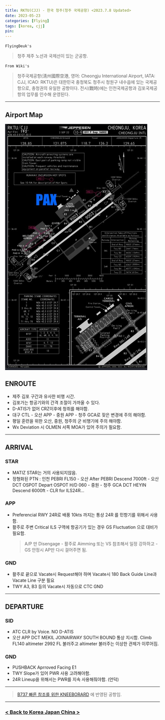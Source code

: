 ```yaml
---
title: RKTU(CJJ) - 한국 청주(청주 국제공항) <2023.7.8 Updated>
date: 2023-05-23
categories: [Flying]
tags: [korea, cjj]
pin:
---
```


`FlyingDeuk's`
>청주 제주 노선과 국제선이 있는 군공항. 

`From Wiki's`
>청주국제공항(淸州國際空港, 영어: Cheongju International Airport, IATA: CJJ, ICAO: RKTU)은 대한민국 충청북도 청주시 청원구 내수읍에 있는 국제공항으로, 충청권의 유일한 공항이다. 전시(戰時)에는 인천국제공항과 김포국제공항의 업무를 인수해 운영된다.

-------

## Airport Map
![cjj](/img/flying/airport/cjj_ap.jpg)


## ENROUTE
- 제주 김포 구간과 유사한 비행 시간. 
- 김포가는 항공기와의 간격 조절이 가까울 수 있다. 
- D-ATIS가 없어 CRZ이후에 청취를 해야함. 
- 대구 CTL - 오산 APP - 중원 APP - 청주 GCA로 잦은 변경에 주의 해야함. 
- 평일 훈련을 위한 오산, 중원, 청주의 군 비행기에 주의 해야함.
- Wx Deviation 시 OLMEN 서쪽 MOA가 있어 주의가 필요함. 

--------

## ARRIVAL

### STAR
- MATIZ STAR는 거의 사용되지않음.
- 정형화된 PTN : 인천 PEBRI FL150 - 오산 After PEBRI Descend 7000ft - 오산 DCT OSPOT Depart OSPOT H/D 060 - 중원 - 청주 GCA DCT HEYIN Descend 6000ft - CLR for ILS24R... 

### APP
- Preferencial RWY 24R로 배풍 10kts 까지는 통상 24R 를 민항기를 위해서 사용함. 
- 활주로 주변 Critical ILS 구역에 항공기가 있는 경우 GS Fluctuation 으로 대비가 필요함. 
    > A/P 만 Disengage - 활주로 Aimming 또는 VS 참조해서 일정 강하하고 - GS 안정시 AP만 다시 걸어주면 됨. 
    

### GND
- 활주로 끝으로 Vacate시 Request해야 하며 Vacate시 180 Back Guide Line과 Vacate Line 구분 필요
- TWY A3, B3 등의 Vacate시 자동으로 CTC GND

-------

## DEPARTURE
### SID
- ATC CLR by Voice. NO D-ATIS
- 오산 APP DCT MEKIL JOINAIRWAY SOUTH BOUND 통상 지시함. Climb FL140 altimeter 2992 FL 불러주고 altimeter 불러주는 이상한 관제가 이루어짐.


### GND
- PUSHBACK Aprroved Facing E1
- TWY Slope가 있어 PWR 사용 고려해야함. 
- 24R Lineup을 위해서는 PWR를 지속 사용해줘야함. (언덕)

  
----

> [B737 빠른 참조를 위한 KNEEBORARD](/posts/B737-kneeboard/) 에 반영된 공항임. 

----


### [< Back to Korea Japan China >](/posts/KoreaJapanChina/)
